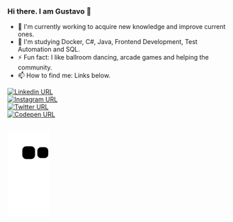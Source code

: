### Hi there. I am Gustavo 👋

- 🔭 I'm currently working to acquire new knowledge and improve current ones.
- 🌱 I'm studying Docker, C#, Java, Frontend Development, Test Automation and SQL.
- ⚡ Fun fact: I like ballroom dancing, arcade games and helping the community.
- 📫 How to find me: Links below.

<a href="https://www.linkedin.com/in/gustavopereiradias/" target="_blank">
  <img alt="Linkedin URL" src="https://img.shields.io/badge/-LinkedIn-%230077B5?style=for-the-badge&logo=linkedin">
</a><br>
<a href="https://www.instagram.com/gpd38/" target="_blank">
  <img alt="Instagram URL" src="https://img.shields.io/badge/-Instagram-ff69b4?style=for-the-badge&logo=instagram">
</a><br>
<a href="https://twitter.com/gpddias" target="_blank">
  <img alt="Twitter URL" src="https://img.shields.io/twitter/url?style=social&url=https%3A%2F%2Ftwitter.com%2Fgpddias">
</a><br>
<a href="https://codepen.io/gpd38" target="_blank">
  <img alt="Codepen URL" src="https://img.shields.io/badge/-Codepen-black?style=for-the-badge&logo=codepen">
</a>

##
![Snake animation](https://github.com/gpd38/gpd38/blob/output/github-contribution-grid-snake.svg)
